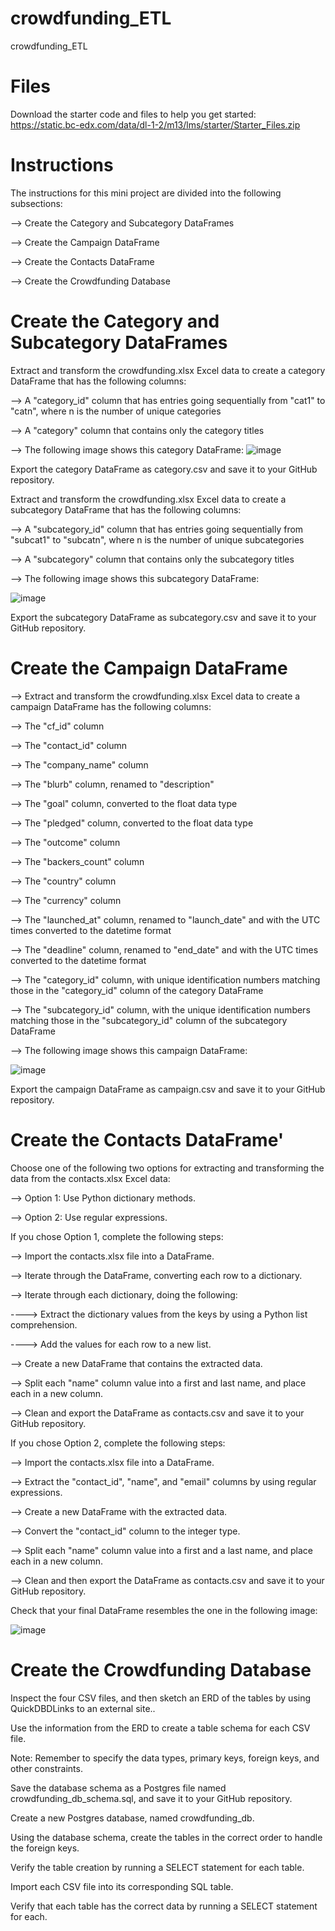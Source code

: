 # crowdfunding_ETL
crowdfunding_ETL


# Files

  Download the starter code and files to help you get started: https://static.bc-edx.com/data/dl-1-2/m13/lms/starter/Starter_Files.zip

# Instructions
  
  The instructions for this mini project are divided into the following subsections:

  --> Create the Category and Subcategory DataFrames
  
  --> Create the Campaign DataFrame
  
  --> Create the Contacts DataFrame
  
  --> Create the Crowdfunding Database

# Create the Category and Subcategory DataFrames

  Extract and transform the crowdfunding.xlsx Excel data to create a category DataFrame that has the following columns:

  --> A "category_id" column that has entries going sequentially from "cat1" to "catn", where n is the number of unique categories

  --> A "category" column that contains only the category titles

  --> The following image shows this category DataFrame:
  ![image](https://github.com/user-attachments/assets/198791db-7106-48e3-90f6-3de2684a9ed8)

  Export the category DataFrame as category.csv and save it to your GitHub repository.

  Extract and transform the crowdfunding.xlsx Excel data to create a subcategory DataFrame that has the following columns:

  --> A "subcategory_id" column that has entries going sequentially from "subcat1" to "subcatn", where n is the number of unique subcategories

  --> A "subcategory" column that contains only the subcategory titles

  --> The following image shows this subcategory DataFrame:
  
![image](https://github.com/user-attachments/assets/c634d782-57be-4791-b14e-c5bcd81f1d25)

  Export the subcategory DataFrame as subcategory.csv and save it to your GitHub repository.

# Create the Campaign DataFrame

  --> Extract and transform the crowdfunding.xlsx Excel data to create a campaign DataFrame has the following columns:

  --> The "cf_id" column

  --> The "contact_id" column

  --> The "company_name" column

  --> The "blurb" column, renamed to "description"

  --> The "goal" column, converted to the float data type

  --> The "pledged" column, converted to the float data type

  --> The "outcome" column

  --> The "backers_count" column

  --> The "country" column

  --> The "currency" column

  --> The "launched_at" column, renamed to "launch_date" and with the UTC times converted to the datetime format

  --> The "deadline" column, renamed to "end_date" and with the UTC times converted to the datetime format

  --> The "category_id" column, with unique identification numbers matching those in the "category_id" column of the category DataFrame

  --> The "subcategory_id" column, with the unique identification numbers matching those in the "subcategory_id" column of the subcategory DataFrame

  --> The following image shows this campaign DataFrame:
  
  ![image](https://github.com/user-attachments/assets/dfe621d5-2c1a-4d48-afc3-2c229a53ca13)

  Export the campaign DataFrame as campaign.csv and save it to your GitHub repository.

# Create the Contacts DataFrame'

  Choose one of the following two options for extracting and transforming the data from the contacts.xlsx Excel data:

  --> Option 1: Use Python dictionary methods.

  --> Option 2: Use regular expressions.

  If you chose Option 1, complete the following steps:

  --> Import the contacts.xlsx file into a DataFrame.
  
  --> Iterate through the DataFrame, converting each row to a dictionary.

  --> Iterate through each dictionary, doing the following:
  
  ----> Extract the dictionary values from the keys by using a Python list comprehension.
  
  ----> Add the values for each row to a new list.

  --> Create a new DataFrame that contains the extracted data.
  
  --> Split each "name" column value into a first and last name, and place each in a new column.
  
  --> Clean and export the DataFrame as contacts.csv and save it to your GitHub repository.

  If you chose Option 2, complete the following steps:

  --> Import the contacts.xlsx file into a DataFrame.
  
  --> Extract the "contact_id", "name", and "email" columns by using regular expressions.
  
  --> Create a new DataFrame with the extracted data.
  
  --> Convert the "contact_id" column to the integer type.
  
  --> Split each "name" column value into a first and a last name, and place each in a new column.
  
  --> Clean and then export the DataFrame as contacts.csv and save it to your GitHub repository.

  Check that your final DataFrame resembles the one in the following image:
  
  ![image](https://github.com/user-attachments/assets/2d916b2e-c8b1-4053-8f3f-3b8d80d362dc)

# Create the Crowdfunding Database

  Inspect the four CSV files, and then sketch an ERD of the tables by using QuickDBDLinks to an external site..

  Use the information from the ERD to create a table schema for each CSV file.

  Note: Remember to specify the data types, primary keys, foreign keys, and other constraints.

  Save the database schema as a Postgres file named crowdfunding_db_schema.sql, and save it to your GitHub repository.

  Create a new Postgres database, named crowdfunding_db.

  Using the database schema, create the tables in the correct order to handle the foreign keys.

  Verify the table creation by running a SELECT statement for each table.

  Import each CSV file into its corresponding SQL table.

  Verify that each table has the correct data by running a SELECT statement for each.
